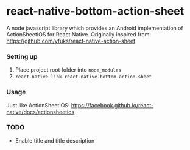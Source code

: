 
# react-native-bottom-action-sheet

A node javascript library which provides an Android implementation of ActionSheetIOS for React Native.
Originally inspired from: https://github.com/yfuks/react-native-action-sheet

### Setting up

1. Place project root folder into `node_modules`
2. `react-native link react-native-bottom-action-sheet`

### Usage

Just like ActionSheetIOS: https://facebook.github.io/react-native/docs/actionsheetios

### TODO

 - Enable title and title description
